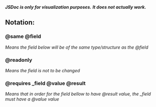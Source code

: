 **_JSDoc is only for visualization purposes._**
**_It does not actually work._**

## Notation:

### @same @field

_Means the field below will be of the same type/structure as the @field_

### @readonly

_Means the field is not to be changed_

### @requires \_field @value @result

_Means that in order for the field bellow to have @result value, the \_field must have a @value value_

